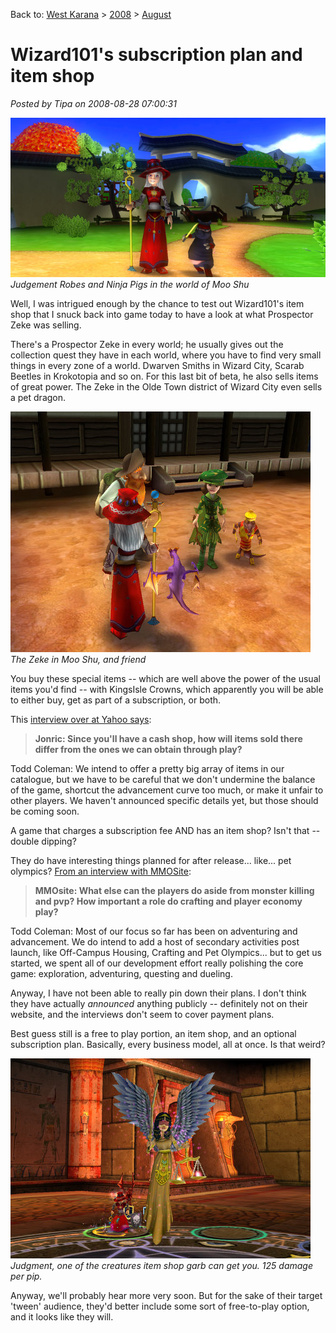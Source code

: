 Back to: [West Karana](/posts/westkarana.md) > [2008](/posts/2008/westkarana.md) > [August](./westkarana.md)
# Wizard101's subscription plan and item shop

*Posted by Tipa on 2008-08-28 07:00:31*

![](../../../uploads/2008/08/wizardgraphicalclient-2008-08-27-18-05-35-45.jpg "wizardgraphicalclient-2008-08-27-18-05-35-45")  
*Judgement Robes and Ninja Pigs in the world of Moo Shu*

Well, I was intrigued enough by the chance to test out Wizard101's item shop that I snuck back into game today to have a look at what Prospector Zeke was selling.

There's a Prospector Zeke in every world; he usually gives out the collection quest they have in each world, where you have to find very small things in every zone of a world. Dwarven Smiths in Wizard City, Scarab Beetles in Krokotopia and so on. For this last bit of beta, he also sells items of great power. The Zeke in the Olde Town district of Wizard City even sells a pet dragon.

![](../../../uploads/2008/08/wizardgraphicalclient-2008-08-27-18-02-22-38.jpg "wizardgraphicalclient-2008-08-27-18-02-22-38")  
*The Zeke in Moo Shu, and friend*

You buy these special items -- which are well above the power of the usual items you'd find -- with KingsIsle Crowns, which apparently you will be able to either buy, get as part of a subscription, or both.

This [interview over at Yahoo says](http://videogames.yahoo.com/news-1236380-2):


> **Jonric: Since you'll have a cash shop, how will items sold there differ from the ones we can obtain through play?**

Todd Coleman: We intend to offer a pretty big array of items in our catalogue, but we have to be careful that we don't undermine the balance of the game, shortcut the advancement curve too much, or make it unfair to other players. We haven't announced specific details yet, but those should be coming soon. 



A game that charges a subscription fee AND has an item shop? Isn't that -- double dipping?

They do have interesting things planned for after release... like... pet olympics? [From an interview with MMOSite](http://news.mmosite.com/content/2008-08-10/20080810184854224,2.shtml):


> **MMOsite: What else can the players do aside from monster killing and pvp? How important a role do crafting and player economy play?**

Todd Coleman: Most of our focus so far has been on adventuring and advancement. We do intend to add a host of secondary activities post launch, like Off-Campus Housing, Crafting and Pet Olympics... but to get us started, we spent all of our development effort really polishing the core game: exploration, adventuring, questing and dueling.



Anyway, I have not been able to really pin down their plans. I don't think they have actually *announced* anything publicly -- definitely not on their website, and the interviews don't seem to cover payment plans.

Best guess still is a free to play portion, an item shop, and an optional subscription plan. Basically, every business model, all at once. Is that weird?

![](../../../uploads/2008/08/wizardgraphicalclient-2008-08-27-18-38-46-93.jpg "wizardgraphicalclient-2008-08-27-18-38-46-93")  
*Judgment, one of the creatures item shop garb can get you. 125 damage per pip.*

Anyway, we'll probably hear more very soon. But for the sake of their target 'tween' audience, they'd better include some sort of free-to-play option, and it looks like they will.

